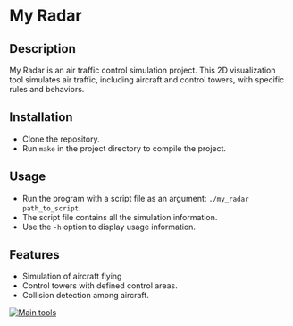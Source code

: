 # My Radar

## Description

My Radar is an air traffic control simulation project. This 2D visualization tool simulates air traffic, including aircraft and control towers, with specific rules and behaviors.

## Installation

- Clone the repository.
- Run `make` in the project directory to compile the project.

## Usage

- Run the program with a script file as an argument: `./my_radar path_to_script`.
- The script file contains all the simulation information.
- Use the `-h` option to display usage information.

## Features

- Simulation of aircraft flying
- Control towers with defined control areas.
- Collision detection among aircraft.

[![Main tools](https://skillicons.dev/icons?i=c,github&perline=9)](https://github.com/tandpfun/skill-icons)


